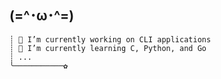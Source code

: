  ## (=^･ω･^=)
``` 
┊ 🔭 I’m currently working on CLI applications
┊ 🌱 I’m currently learning C, Python, and Go
┊ ...
╰───────────✿
```


<!--
**GH404/GH404** is a ✨ _special_ ✨ repository because its `README.md` (this file) appears on your GitHub profile.

Here are some ideas to get you started:

- 🔭 I’m currently working on ...
- 🌱 I’m currently learning ...
- 👯 I’m looking to collaborate on ...
- 🤔 I’m looking for help with ...
- 💬 Ask me about ...
- 📫 How to reach me: ...
- 😄 Pronouns: ...
- ⚡ Fun fact: ...
-->

